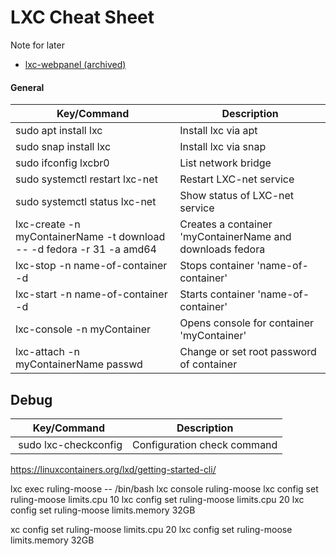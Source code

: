 # LXC Cheat Sheet

Note for later

- [lxc-webpanel (archived)](https://lxc-webpanel.github.io)

#### General
| Key/Command | Description |
| ----------- | ----------- |
| sudo apt install lxc | Install lxc via apt |
| sudo snap install lxc | Install lxc via snap |
| sudo ifconfig lxcbr0 | List network bridge |
| sudo systemctl restart lxc-net | Restart LXC-net service |
| sudo systemctl status lxc-net | Show status of LXC-net service |
| lxc-create -n myContainerName -t download -- -d fedora -r 31 -a amd64 | Creates a container 'myContainerName and downloads fedora |
| lxc-stop -n name-of-container -d | Stops container 'name-of-container' |
| lxc-start -n name-of-container -d | Starts container 'name-of-container' |
| lxc-console -n myContainer | Opens console for container 'myContainer' |
| lxc-attach -n myContainerName passwd | Change or set root password of container |

## Debug
| Key/Command | Description |
| ----------- | ----------- |
| sudo lxc-checkconfig | Configuration check command |


https://linuxcontainers.org/lxd/getting-started-cli/

lxc exec   ruling-moose -- /bin/bash
lxc console  ruling-moose 
lxc config set ruling-moose limits.cpu 10
lxc config set ruling-moose limits.cpu 20
lxc config set ruling-moose limits.memory 32GB

xc config set ruling-moose limits.cpu 20
lxc config set ruling-moose limits.memory 32GB


